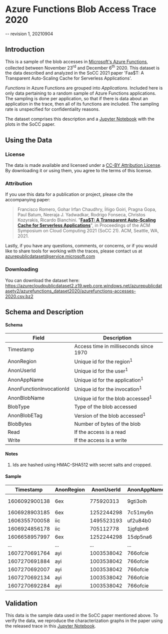 # Azure Functions Blob Access Trace 2020
-- revision 1, 20210904

## Introduction
This is a sample of the blob accesses in [Microsoft's Azure Functions](https://docs.microsoft.com/en-us/azure/azure-functions/functions-overview), collected between November 23<sup>rd</sup> and December 6<sup>th</sup> 2020.
This dataset is the data described and analyzed in the SoCC 2021 paper 'Faa$T: A Transparent Auto-Scaling Cache for Serverless Applications'.

*Functions* in Azure Functions are grouped into *Applications*.
Included here is only data pertaining to a random sample of Azure Functions applications.
The sampling is done per application, so that if there is data about an application in the trace, then all of its functions are included.
The sampling rate is unspecified for confidentiality reasons.

The dataset comprises this description and a [Jupyter Notebook](https://github.com/Azure/AzurePublicDataset/blob/master/analysis/AzureFunctionsBlobDataset2020-Trace_Analysis.ipynb) with the plots in the SoCC paper.

## Using the Data

### License
The data is made available and licensed under a [CC-BY Attribution License](https://github.com/Azure/AzurePublicDataset/blob/master/LICENSE). By downloading it or using them, you agree to the terms of this license.

### Attribution
If you use this data for a publication or project, please cite the accompanying paper:

> Francisco Romero, Gohar Irfan Chaudhry, Íñigo Goiri, Pragna Gopa, Paul Batum, Neeraja J. Yadwadkar, Rodrigo Fonseca, Christos Kozyrakis, Ricardo Bianchini. "[**Faa$T: A Transparent Auto-Scaling Cache for Serverless Applications**](https://www.microsoft.com/en-us/research/uploads/prod/2021)", in Proceedings of the ACM Symposium on Cloud Computing 2021 (SoCC 21). ACM, Seattle, WA, 2021. 

Lastly, if you have any questions, comments, or concerns, or if you would like to share tools for working with the traces, please contact us at azurepublicdataset@service.microsoft.com 

### Downloading
You can download the dataset here: https://azurecloudpublicdataset2.z19.web.core.windows.net/azurepublicdatasetv2/azurefunctions_dataset2020/azurefunctions-accesses-2020.csv.bz2

## Schema and Description

#### Schema
|Field|Description  |
|--|--|
| Timestamp | Access time in milliseconds since 1970 |
| AnonRegion | Unique id for the region<sup>1</sup> |
| AnonUserId | Unique id for the user<sup>1</sup> |
| AnonAppName | Unique id for the application<sup>1</sup> |
| AnonFunctionInvocationId | Unique id for the invocation<sup>1</sup> |
| AnonBlobName | Unique id for the blob accessed<sup>1</sup> |
| BlobType | Type of the blob accessed |
| AnonBlobETag | Version of the blob accessed<sup>1</sup> |
| BlobBytes | Number of bytes of the blob |
| Read | If the access is a read |
| Write | If the access is a write |

#### Notes
 1. Ids are hashed using HMAC-SHA512 with secret salts and cropped.

#### Sample
|Timestamp|AnonRegion|AnonUserId|AnonAppName|AnonFunctionInvocationId|AnonBlobName|BlobType|AnonBlobETag|BlobBytes|Read|Write  |
|--|--|--|--|--|--|--|--|--|--|--|
| 1606092900138 | 6ex | 775920313 | 9gti3olh | 1565080819 | jfvf7k9kwiiq7gdx | BlockBlob/application/octet-stream | kq2su6bhi0 | 30.0 | True | False |
| 1606928903185 | 6ex | 1252244298 | 7c51my6n | 1191849141 | 1fjxqoqi2nc5njpg | BlockBlob/application/zip | ibd6a5v5pv | 1938488.0 | True | False |
| 1606355700058 | iic | 1495523193 | uf2u84b0 | 1302383289 | tp783etybrgxap8x | BlockBlob/ | 6mreka6qhr | 36.0 | False | True |
| 1606924856178 | iic | 705112778 | 1jgfqbn6 | 1869133266 | 80lssrlkciitddx9 | BlockBlob/ | if8foq3a81 | 2204780.0 | False | True |
| 1606658957997 | 6ex | 1252244298 | 15dp5na6 | 1468781831 | juijw2ldiogyem3c | BlockBlob/application/zip | 414fgngli4 | 359512.0 | True | False |
| ... | ... | ... | ... | ... | ... | ... | ... | ... | ... | ... |
| 1607270691764 | ayi | 1003538042 | 766ofcie | 1080821259 | sfocyrxcksjgri5t | BlockBlob/application/json | tanw2860j5 | 164.0 | True | False |
| 1607270691884 | ayi | 1003538042 | 766ofcie | 1530317863 | aat6cv8j2cofwj1a | BlockBlob/application/json | gf05emgb6t | 164.0 | True | False |
| 1607270692007 | ayi | 1003538042 | 766ofcie | 358892311 | u7p02pymm07pa7bg | BlockBlob/application/json | kl2uv31e7y | 164.0 | True | False |
| 1607270692134 | ayi | 1003538042 | 766ofcie | 1978924507 | 9qeai70lggcku3c5 | BlockBlob/application/json | 3xa1dkrq7m | 164.0 | True | False |
| 1607270692284 | ayi | 1003538042 | 766ofcie | 1142206120 | t8e88ksd6fiy2dx0 | BlockBlob/application/json | bp4ynk65sl | 164.0 | True | False |

## Validation
This data is the sample data used in the SoCC paper mentioned above.
To verify the data, we reproduce the characterization graphs in the paper using the released trace in this [Jupyter Notebook](https://github.com/Azure/AzurePublicDataset/blob/master/analysis/AzureFunctionsBlobDataset2020-Trace_Analysis.ipynb).
